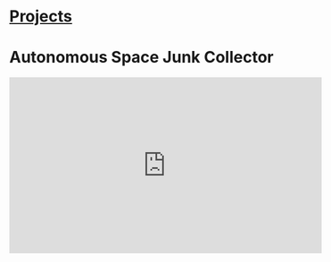 # [Projects](http://vlarko.com/Projects)
# Autonomous Space Junk Collector

<iframe width="560" height="315" src="http://www.youtube.com/embed/UMbzJc0y_CM" title="YouTube video player" frameborder="0" allow="accelerometer; autoplay; clipboard-write; encrypted-media; gyroscope; picture-in-picture; web-share" allowfullscreen>
